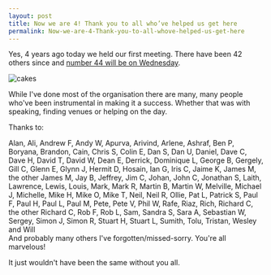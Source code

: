 ```yaml
---
layout: post
title: Now we are 4! Thank you to all who’ve helped us get here
permalink: Now-we-are-4-Thank-you-to-all-whove-helped-us-get-here
---
```


Yes, 4 years ago today we held our first meeting. There have been 42 others since and [number 44 will be on Wednesday](http://www.meetup.com/wpuguk/events/191147522/).

![cakes](https://mrlacey.github.io/winappsldn/images/cakes2_cropped.jpg)

While I've done most of the organisation there are many, many people who've been instrumental in making it a success. Whether that was with speaking, finding venues or helping on the day.

Thanks to:

Alan, Ali, Andrew F, Andy W, Apurva, Arivind, Arlene, Ashraf, Ben P, Boryana, Brandon, Cain, Chris S, Colin E, Dan S, Dan U, Daniel, Dave C, Dave H, David T, David W, Dean E, Derrick, Dominique L, George B, Gergely, Gill C, Glenn E, Glynn J, Hermit D, Hosain, Ian G, Iris C, Jaime K, James M, the other James M, Jay B, Jeffrey, Jim C, Johan, John C, Jonathan S, Laith, Lawrence, Lewis, Louis, Mark, Mark R, Martin B, Martin W, Melville, Michael J, Michelle, Mike H, Mike O, Mike T, Neil, Neil R, Ollie, Pat L, Patrick S, Paul F, Paul H, Paul L, Paul M, Pete, Pete V, Phil W, Rafe, Riaz, Rich, Richard C, the other Richard C, Rob F, Rob L, Sam, Sandra S, Sara A, Sebastian W, Sergey, Simon J, Simon R, Stuart H, Stuart L, Sumith, Tolu, Tristan, Wesley and Will  
And probably many others I've forgotten/missed-sorry. You're all marvelous!

It just wouldn't have been the same without you all.
